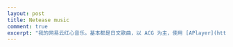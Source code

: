 ```yaml
---
layout: post
title: Netease music
comment: true
excerpt: "我的网易云红心音乐。基本都是日文歌曲，以 ACG 为主，使用 [APlayer](https://github.com/MoePlayer/APlayer)，[Meting](https://github.com/metowolf/Meting)，[MetingJS](https://github.com/metowolf/MetingJS) 搭建。"
---
```


<div class="aplayer"
     data-id="82619039"
     data-server="netease"
     data-type="playlist"
     data-mode="circulation"
     data-autoplay="false"
     data-mutex="true"
     data-listmaxheight="500px"
     data-preload="auto"
     data-theme="red">
</div>

<script>var meting_api='//api.mizore.cn/Meting/api.php?server=:server&type=:type&id=:id'</script>
<script src="//cdn.jsdelivr.net/npm/aplayer/dist/APlayer.min.js"></script>
<script src="//cdn.jsdelivr.net/npm/meting/dist/Meting.min.js"></script>

